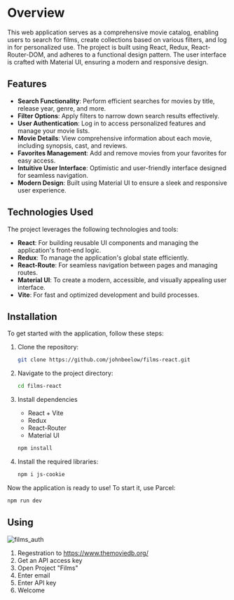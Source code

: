 # Overview

This web application serves as a comprehensive movie catalog, enabling users to search for films, create collections based on various filters, and log in for personalized use. The project is built using React, Redux, React-Router-DOM, and adheres to a functional design pattern. The user interface is crafted with Material UI, ensuring a modern and responsive design.

## Features

- **Search Functionality**: Perform efficient searches for movies by title, release year, genre, and more.
- **Filter Options**: Apply filters to narrow down search results effectively.
- **User Authentication**: Log in to access personalized features and manage your movie lists.
- **Movie Details**: View comprehensive information about each movie, including synopsis, cast, and reviews.
- **Favorites Management**: Add and remove movies from your favorites for easy access.
- **Intuitive User Interface**: Optimistic and user-friendly interface designed for seamless navigation.
- **Modern Design**: Built using Material UI to ensure a sleek and responsive user experience.

## Technologies Used

The project leverages the following technologies and tools:

- **React**: For building reusable UI components and managing the application's front-end logic.
- **Redux**: To manage the application's global state efficiently.
- **React-Route**: For seamless navigation between pages and managing routes.
- **Material UI**: To create a modern, accessible, and visually appealing user interface.
- **Vite**: For fast and optimized development and build processes.

## Installation

To get started with the application, follow these steps:

1. Clone the repository:
   ```bash
   git clone https://github.com/johnbeelow/films-react.git
   ```

2. Navigate to the project directory:
   ```bash
   cd films-react
   ```
   
3. Install dependencies
   - React + Vite
   - Redux
   - React-Router
   - Material UI
   ```bash
   npm install
   ```

5. Install the required libraries:
   ```bash
   npm i js-cookie
   ```

Now the application is ready to use! To start it, use Parcel:
```bash
npm run dev
```

##  Using
![films_auth](https://github.com/user-attachments/assets/a9944ff1-35aa-4eb7-bbca-7aa4e857484a)
1. Regestration to https://www.themoviedb.org/
2. Get an API access key
3. Open Project "Films"
4. Enter email
5. Enter API key
6. Welcome

